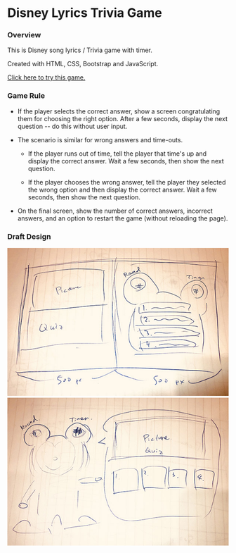 # Disney Lyrics Trivia Game

### Overview

This is Disney song lyrics / Trivia game with timer.

Created with HTML, CSS, Bootstrap and JavaScript.

[Click here to try this game.](https://aka-joe.github.io/TriviaGame/)

### Game Rule

* If the player selects the correct answer, show a screen congratulating them for choosing the right option. After a few seconds, display the next question -- do this without user input.

* The scenario is similar for wrong answers and time-outs.

  * If the player runs out of time, tell the player that time's up and display the correct answer. Wait a few seconds, then show the next question.
  
  * If the player chooses the wrong answer, tell the player they selected the wrong option and then display the correct answer. Wait a few seconds, then show the next question.

* On the final screen, show the number of correct answers, incorrect answers, and an option to restart the game (without reloading the page).

### Draft Design

![Alt_text](./assets/images/DraftDesign.jpg "Draft Design")
